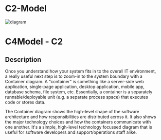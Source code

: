 # C2-Model

![diagram](https://www.plantuml.com/plantuml/svg/0/jLVDRkCs4Bu7o3kmEMM1n4QtFJcNTUqWcoBfElyeYYAW9DhcBaLg-QDDzcs27XPxwAcFu1VhZ2Z9b6mbEcnEfeR3RpxEB_tEMAgjImLPAkqCYmypGUrSwVGmVhkxynENiN098qjhCpCQ3ZNzCbXmktGHAEjOISka7SGg7T94SofpuJ8tdFnwE1DKsflpio70CMD1T3z1xGSxoC3S3uTECoLH_rN0fQLSClqQu5EM2VMOlXBrwQEaAOzBwDsTi_6V7swkx-zEhz_VdnsV7FyntN-pkpDZsYYvZ_07P6_A39Ev4ZbBb1vUZ8VZBBjYyV04C45mvJAcSsvWERd-i0S7BXmLdntJ96F6A4fWJH80-KY9PbJmhrGJIXPmVFMFWXsIEm7Uf14NFA6WIH9537Caq-eZisgm1vok7erbwVvxdvNdLD95mQuK79OIj3_E18_fwXkYWrl05WSVwJcD6LderTCSTiaN5g6PylYcXR6pom0UFn7x2k-w-bRGfWxk3xVnbeflY4HbUWlhYT8imCJFDcRW5SGgt34YTqf_CXdmFo2NB5E6szL_cYi3Hc-CMptXUekzsxLVxMDWk27lP41h1YDosupGlg4Yf-1-IC4OeWbtjwwCh5GaeZ8ki41NcJURnEvOj5JgKq2fbFGYK-eUaL0JGxpGPImogYc1aCUCQ_0IjPhcg--cGAIMY-LMTuqb5OyGlp3ifQYJ5r8poqXHdNYhr8I1ksrdTgQqpvk3xNj09rCTUuBBXOCaJplsTP0QMsutEmqlDZljzZLuJAwU13S0h5dC8ewoZ0bAwjmzEns0_nrH4PGepnLPVVUw38kxEbyLFCQF-AGXB2N6KKWIm-eS2Q9nV_nWAyudbxC9iCGVP7lBD9_NfLsu6tfFoetn1GXyYrLLc0b5sBfTrys3Gw9OhgG9-qSjH4k_gyXdLxnHeIclqsoTzluRlMHf17ugMbYp3BOqCQ0BuMomA4KRHfb4ERHtu--DRLyhKNXmBjo3xnWfvSBuEvVpxy8nnog3bpIAk3s_0F3I4FbDgq--QrQRer-s6I-jD_mvZIhWMVb6c5AuFiGLfqQvFAps4FMl-ko8p9In2ytCPp7w-UtVHT_MAVtA98KMaWSfjD5GIFKawM1J5UqsDc51zsJZROQLZdPtTowPA4Vanb0wnNbJ9iMw-S2TWia40mXn4ALzlZc2BgkPUQOMN1wH2UIrWU2ZFrpP_OzWBiGuYAjCn6AGIufoz6OjjH1kwRUBMXcqE7YRtM5zJZr8ht46dZDWX5oTNyy8T1QUGsDO-fa33ctRzQFn1m2jpsvMsN5H7qK1ZGW4VyuXnhLhOiZlzGUcnX4gvTmoNtCGiseEeryJDkUID_tTPkCRM3EUBqIzV2HCW0q8nzLSFI1J9fZ5nIqtrR0D29siNmxm3GylwE8DnkE4nz3Vkg2kCJEA4HcSwSSY73nTH9ewlRc4nvxDcPTpjQ5UJfONOj5-GDKKDv-ixG5yL3iDCWDIjb23YM5vLZndMW3jkxKizxxazdFzRhj-bVLCFg-FhV6vCDMmlI_HFj6FVl1y2qZwxWsgOlKlR68d3zytxNw6ZwJDBlHIZmbCFmFOevtMEDsZxAKZ7SuAtZozwMmvr45eT-STaqdnf_9_)

# C4Model - C2

## Description
Once you understand how your system fits in to the overall IT environment, a really useful next step is to zoom-in to the system boundary with a Container diagram. A "container" is something like a server-side web application, single-page application, desktop application, mobile app, database schema, file system, etc. Essentially, a container is a separately runnable/deployable unit (e.g. a separate process space) that executes code or stores data.

The Container diagram shows the high-level shape of the software architecture and how responsibilities are distributed across it. It also shows the major technology choices and how the containers communicate with one another. It's a simple, high-level technology focussed diagram that is useful for software developers and support/operations staff alike.
